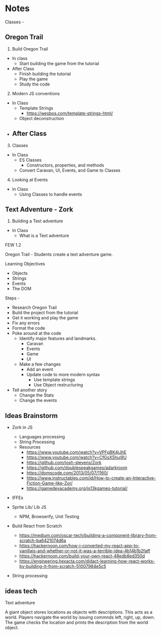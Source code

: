 # Notes

Classes - 

## Oregon Trail

1. Build Oregon Trail 
  - In class 
    - Start building the game from the tutorial
  - After Class 
    - Finish building the tutorial
    - Play the game
    - Study the code
2. Modern JS conventions
  - In Class 
    - Template Strings
      - https://wesbos.com/template-strings-html/
    - Object deconstruction
  - After Class
    - 
3. Classes 
  - In Class 
    - ES Classes 
      - Constructors, properties, and methods
    - Convert Caravan, UI, Events, and Game to Classes
4. Looking at Events
  - In Class 
    - Using Classes to handle events

## Text Adventure - Zork

1. Building a Text adventure
  - In Class 
    - What is a Text adventure

FEW 1.2

Oregon Trail - Students create a text adventure game. 

Learning Objectives
- Objects 
- Strings
- Events
- The DOM

Steps - 
- Research Oregon Trail 
- Build the project from the tutorial
- Get it working and play the game
- Fix any errors
- Format the code 
- Poke around at the code
    - Identify major features and landmarks. 
        - Caravan
        - Events
        - Game
        - UI
    - Make a few changes 
        - Add an event
        - Update code to more modern syntax
            - Use template strings 
            - Use Object restructuring
- Tell another story
    - Change the Stats
    - Change the events 

## Ideas Brainstorm

- Zork in JS 
    - Languages processing
    - String Processing 
    - Resources 
        - https://www.youtube.com/watch?v=VPFpBK4jJhE
        - https://www.youtube.com/watch?v=CfGsX5huj9U
        - https://github.com/josh-stevens/Zork
        - https://github.com/doublespeakgames/adarkroom
        - https://domscode.com/2013/05/07/1160/
        - https://www.instructables.com/id/How-to-create-an-Interactive-Fiction-Game-like-Zor/
        - https://gamedevacademy.org/js13kgames-tutorial/
- IFFEs
- Sprite Lib/ Lib JS
    - NPM, Browserify, Unit Testing 
- Build React from Scratch
    - https://medium.com/oscar-tech/building-a-component-library-from-scratch-ba6421074d6a
    - https://hackernoon.com/how-i-converted-my-react-app-to-vanillajs-and-whether-or-not-it-was-a-terrible-idea-4b14b1b2faff
    - https://hackernoon.com/build-your-own-react-48edb8ed350d
    - https://engineering.hexacta.com/didact-learning-how-react-works-by-building-it-from-scratch-51007984e5c5

- String processing 

## ideas tech

Text adventure 

A giant object stores locations as objects with descriptions. This acts as a world.
Players navigate the world by issuing commnds left, right, up, down. 
The game checks the location and prints the description from the world object. 


